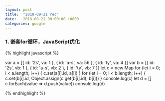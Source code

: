 ```yaml
---
layout: post
title:  "2018-09-21 rec"
date:   2018-09-21 00:00:00 +0800
categories: google
---
```


### 1. 嵌套for循环，JavaScript优化

{% highlight javascript %}

var a = [{ id: '2s', va: 1 }, { id: 'a-s', va: 56 }, { id: 'ty', va: 4 }]
var b = [{ id: '2s', vb: 1 }, { id: 'a-s', vb: 2 }, { id: 'ty', vb: 7 }]
let c = new Map
for (let i = 0; i < a.length; i++) {
  c.set(a[i].id, a[i])
}
for (let i = 0; i < b.length; i++) {
  c.set(b[i].id, Object.assign(c.get(b[i].id), b[i]))
}
console.log(c)
let d = []
c.forEach(value => d.push(value))
console.log(d)

{% endhighlight %}